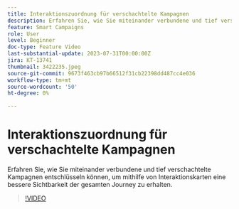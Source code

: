 ```yaml
---
title: Interaktionszuordnung für verschachtelte Kampagnen
description: Erfahren Sie, wie Sie miteinander verbundene und tief verschachtelte Kampagnen entschlüsseln können, um mithilfe von Interaktionskarten eine bessere Sichtbarkeit der gesamten Journey zu erhalten.
feature: Smart Campaigns
role: User
level: Beginner
doc-type: Feature Video
last-substantial-update: 2023-07-31T00:00:00Z
jira: KT-13741
thumbnail: 3422235.jpeg
source-git-commit: 9673f463cb97b66512f31cb22398dd487cc4e036
workflow-type: tm+mt
source-wordcount: '50'
ht-degree: 0%

---
```



# Interaktionszuordnung für verschachtelte Kampagnen

Erfahren Sie, wie Sie miteinander verbundene und tief verschachtelte Kampagnen entschlüsseln können, um mithilfe von Interaktionskarten eine bessere Sichtbarkeit der gesamten Journey zu erhalten.

>[!VIDEO](https://video.tv.adobe.com/v/3422235/?learn=on)
